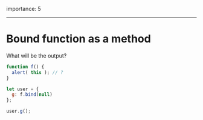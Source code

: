 importance: 5

---

# Bound function as a method

What will be the output?

```js
function f() {
  alert( this ); // ?
}

let user = {
  g: f.bind(null)
};

user.g();
```
